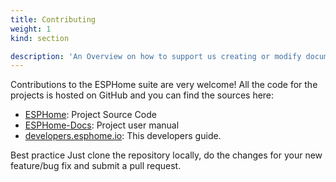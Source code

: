 ```yaml
---
title: Contributing
weight: 1
kind: section

description: 'An Overview on how to support us creating or modify documents. And how you can contribute with your own component or suggest changes to the existing infrastructur'
---
```


Contributions to the ESPHome suite are very welcome! All the code for the projects
is hosted on GitHub and you can find the sources here:

-   [ESPHome](https://github.com/esphome/esphome>): Project Source Code
-   [ESPHome-Docs](https://github.com/esphome/esphome-docs): Project user manual
-   [developers.esphome.io](<https://github.com/esphome/developers.esphome.io>): This developers guide.


Best practice Just clone the repository locally, do the changes for your new feature/bug fix and submit
a pull request.
